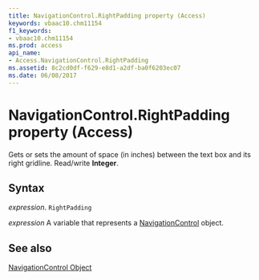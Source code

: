```yaml
---
title: NavigationControl.RightPadding property (Access)
keywords: vbaac10.chm11154
f1_keywords:
- vbaac10.chm11154
ms.prod: access
api_name:
- Access.NavigationControl.RightPadding
ms.assetid: 8c2cd0df-f629-e8d1-a2df-ba0f6203ec07
ms.date: 06/08/2017
---
```



# NavigationControl.RightPadding property (Access)

Gets or sets the amount of space (in inches) between the text box and its right gridline. Read/write  **Integer**.


## Syntax

_expression_. `RightPadding`

_expression_ A variable that represents a [NavigationControl](Access.NavigationControl.md) object.


## See also


[NavigationControl Object](Access.NavigationControl.md)

